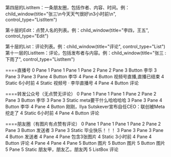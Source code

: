 第四层的ListItem：一条朋友圈，包括作者、内容、时间。例：child_window(title="张三\n今天天气很好\n3小时前\n", control_type="ListItem")

第十层的Edit：点赞人名的列表。例：child_window(title="李四，王五", control_type="Edit")

第十层的List：评论列表。例：child_window(title="评论", control_type="List")
第十一层的ListItem：评论，包括发布者与内容。例：child_window(title="张三 : 下雨了", control_type="ListItem")

====直播号
0 Pane
1 Pane
1 Pane
1 Pane
2 Pane
2 Pane
3 Button 李华
3 Pane
3 Pane
3 Pane
4 Button 李华
4 Pane
4 Button 视频号直播,直播已结束
4 Static 6小时前
4 Static 视频号 · 李华直播号
4 Pane
4 Button 评论

====转发公众号（无点赞无评论）
0 Pane
1 Pane
1 Pane
1 Pane
2 Pane
2 Pane
3 Button 李华
3 Pane
3 Static meta要干什么哈哈哈哈
3 Pane
3 Pane
4 Button 李华
4 Pane
4 Button 刚刚，Ilya Sutskever宣布自任CEO：联创被Meta挖走了
4 Static 6小时前
4 Pane
4 Button 评论

====朋友圈（有图片有点赞有评论）
0 Pane
1 Pane
1 Pane
1 Pane
2 Pane
2 Pane
3 Button 发送者
3 Pane
3 Static 毕业快乐！！！
3 Pane
3 Pane
3 Pane
4 Button 发送者
4 Pane
4 Pane 包含3张图片
4 Static 3小时前
4 Pane
4 Button 评论
4 Pane
4 Pane
4 Pane
5 Button 图片
5 Button 图片
5 Button 图片
5 Pane
5 Static 朋友甲，朋友乙，朋友丙
5 ListBox 评论